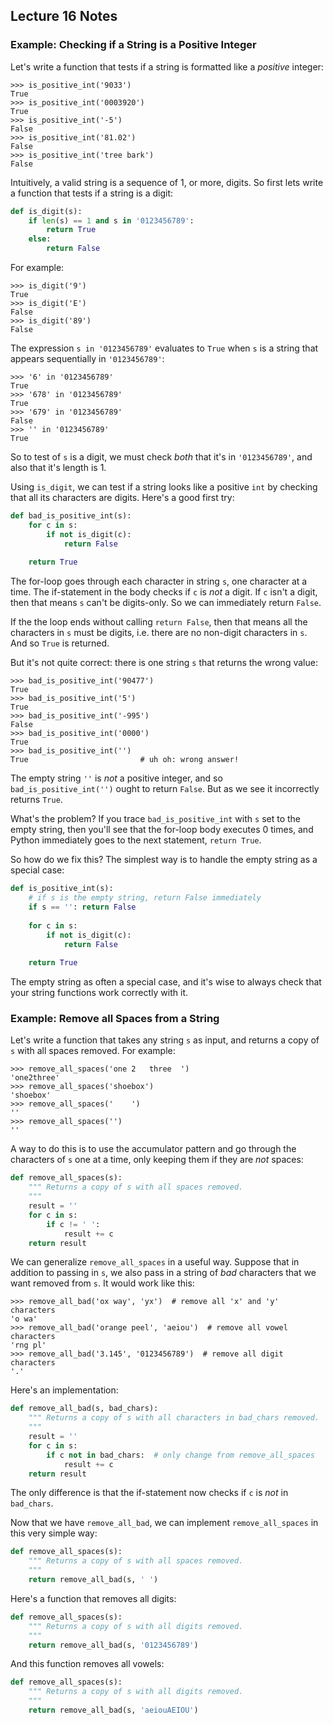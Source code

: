 ## Lecture 16 Notes

### Example: Checking if a String is a Positive Integer

Let's write a function that tests if a string is formatted like a *positive*
integer:

```
>>> is_positive_int('9033')
True
>>> is_positive_int('0003920')
True
>>> is_positive_int('-5')
False
>>> is_positive_int('81.02')
False
>>> is_positive_int('tree bark')
False
```

Intuitively, a valid string is a sequence of 1, or more, digits. So first lets
write a function that tests if a string is a digit:

```python
def is_digit(s):
    if len(s) == 1 and s in '0123456789':
        return True
    else:
        return False
```

For example:

```
>>> is_digit('9')
True
>>> is_digit('E')
False
>>> is_digit('89')
False
```

The expression `s in '0123456789'` evaluates to `True` when `s` is a string
that appears sequentially in `'0123456789'`:

```
>>> '6' in '0123456789'
True
>>> '678' in '0123456789'
True
>>> '679' in '0123456789'
False
>>> '' in '0123456789'
True
```

So to test of `s` is a digit, we must check *both* that it's in
`'0123456789'`, and also that it's length is 1.

Using `is_digit`, we can test if a string looks like a positive `int` by
checking that all its characters are digits. Here's a good first try:

```python
def bad_is_positive_int(s):        
    for c in s:
        if not is_digit(c):
            return False
            
    return True
```

The for-loop goes through each character in string `s`, one character at a
time. The if-statement in the body checks if `c` is *not* a digit. If `c`
isn't a digit, then that means `s` can't be digits-only. So we can immediately
return `False`.

If the the loop ends without calling `return False`, then that means all the
characters in `s` must be digits, i.e. there are no non-digit characters in
`s`. And so `True` is returned.

But it's not quite correct: there is one string `s` that returns the wrong
value:

```
>>> bad_is_positive_int('90477')
True
>>> bad_is_positive_int('5')
True
>>> bad_is_positive_int('-995')
False
>>> bad_is_positive_int('0000')
True
>>> bad_is_positive_int('')
True                         # uh oh: wrong answer!
```

The empty string `''` is *not* a positive integer, and so
`bad_is_positive_int('')` ought to return `False`. But as we see it
incorrectly returns `True`.

What's the problem? If you trace `bad_is_positive_int` with `s` set to the
empty string, then you'll see that the for-loop body executes 0 times, and
Python immediately goes to the next statement, `return True`.

So how do we fix this? The simplest way is to handle the empty string as a
special case:

```python
def is_positive_int(s):
    # if s is the empty string, return False immediately
    if s == '': return False
        
    for c in s:
        if not is_digit(c):
            return False
            
    return True
```

The empty string as often a special case, and it's wise to always check that
your string functions work correctly with it.

### Example: Remove all Spaces from a String

Let's write a function that takes any string `s` as input, and returns a copy
of `s` with all spaces removed. For example:

```
>>> remove_all_spaces('one 2   three  ')
'one2three'
>>> remove_all_spaces('shoebox')
'shoebox'
>>> remove_all_spaces('    ')
''
>>> remove_all_spaces('')
''
```

A way to do this is to use the accumulator pattern and go through the
characters of `s` one at a time, only keeping them if they are *not* spaces:

```python
def remove_all_spaces(s):
    """ Returns a copy of s with all spaces removed.
    """
    result = ''
    for c in s:
        if c != ' ':
            result += c
    return result
```

We can generalize `remove_all_spaces` in a useful way. Suppose that in
addition to passing in `s`, we also pass in a string of *bad* characters that
we want removed from `s`. It would work like this:

```
>>> remove_all_bad('ox way', 'yx')  # remove all 'x' and 'y' characters
'o wa'
>>> remove_all_bad('orange peel', 'aeiou')  # remove all vowel characters
'rng pl'
>>> remove_all_bad('3.145', '0123456789')  # remove all digit characters
'.'
```

Here's an implementation:

```python
def remove_all_bad(s, bad_chars):
    """ Returns a copy of s with all characters in bad_chars removed.
    """
    result = ''
    for c in s:
        if c not in bad_chars:  # only change from remove_all_spaces
            result += c
    return result
```

The only difference is that the if-statement now checks if `c` is *not* in
`bad_chars`.

Now that we have `remove_all_bad`, we can implement `remove_all_spaces` in
this very simple way:

```python
def remove_all_spaces(s):
    """ Returns a copy of s with all spaces removed.
    """
    return remove_all_bad(s, ' ')
```

Here's a function that removes all digits:

```python
def remove_all_spaces(s):
    """ Returns a copy of s with all digits removed.
    """
    return remove_all_bad(s, '0123456789')
```

And this function removes all vowels:

```python
def remove_all_spaces(s):
    """ Returns a copy of s with all digits removed.
    """
    return remove_all_bad(s, 'aeiouAEIOU')
```
